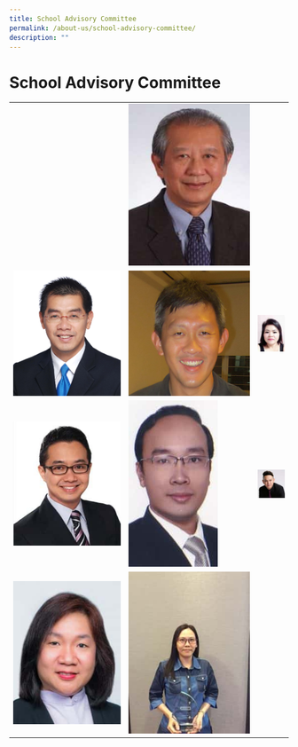 ```yaml
---
title: School Advisory Committee
permalink: /about-us/school-advisory-committee/
description: ""
---
```

# School Advisory Committee


|   |   |   |
|---|---|---|
|   | ![](/images/About%20us/School%20Advisory%20Committee/S1103956A-225x300.jpg)  |   |
| ![](/images/About%20us/School%20Advisory%20Committee/Victor_Bay_(OBC).jpg)  |  ![](/images/About%20us/School%20Advisory%20Committee/Terence%20Pic%202.jpg) |![](/images/About%20us/School%20Advisory%20Committee/S1774572G-220x300.jpg)   |
|  ![](/images/About%20us/School%20Advisory%20Committee/S7780169C-260x300.jpg) | ![](/images/About%20us/School%20Advisory%20Committee/S7717412E-161x300.jpg)  |  ![](/images/About%20us/School%20Advisory%20Committee/S8636681I.jpg) |
|  ![](/images/About%20us/School%20Advisory%20Committee/S6804524Z-225x300.jpg) | ![](/images/About%20us/School%20Advisory%20Committee/S7316886D.jpg)  |   |